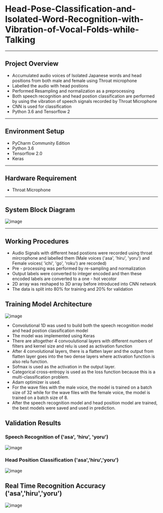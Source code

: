 # Head-Pose-Classification-and-Isolated-Word-Recognition-with-Vibration-of-Vocal-Folds-while-Talking
___________________________________________________
## Project Overview
* Accumulated audio voices of Isolated Japanese words and head positions from both male and female using Throat microphone
* Labelled the audio with head postions
* Performed Resampling and normalization as a preprocessing
* Both speech recognition and head postion classification are performed by using the vibration of speech signals recorded by Throat Microphone
* CNN is used for classification
* Python 3.6 and Tensorflow 2
___________________________________________________________
## Environment Setup
* PyCharm Community Edition
* Python 3.6 
* Tensorflow 2.0
* Keras
___________________________________________________________________________________________________
## Hardware Requirement
* Throat Microphone
_____________________________________________________________________________
## System Block Diagram
![image](https://user-images.githubusercontent.com/50255936/110509448-13cb2280-813d-11eb-9de4-070e87ff324d.png)
__________________________________________________________
## Working Procedures
* Audio Signals with different head postions were recorded using throat mircrophone and labelled them (Male voices ('asa', 'hiru', 'yoru') and Female voices( 'ichi', 'go', 'roku') are recorded)
* Pre - processing was performed by re-sampling and normalization
* Output labels were converted to integer encoded and then these encoded labels are converted to a one - hot vecotor
* 2D array was reshaped to 3D array before introduced into CNN network
* The data is split into 80% for training and 20% for validation

## Training Model Architecture
![image](https://user-images.githubusercontent.com/50255936/110511002-bcc64d00-813e-11eb-811b-13c7d80a49bb.png)

* Convolutional 1D was used to build both the speech recognition model and head postion classification model
* The model was implemented using Keras
* There are altogether 4 convoulutional layers with different numbers of filters and kernel size and relu is used as activation function
* After 4 convolutional layers, there is a flatten layer and the output from flatten layer goes into the two dense layers where activation function is also relu function.
* Sofmax is used as the activation in the output layer. 
* Categorical cross-entropy is used as the loss function because this is a multi-classification problem.
* Adam optimizer is used.
* For the wave files with the male voice, the model is trained on a batch size of 32 while for the wave files with the female voice, the model is trained on a batch size of 8.
* After the speech recognition model and head position model are trained, the best models were saved and used in prediction.

## Validation Results
### Speech Recognition of ('asa', 'hiru', 'yoru')
![image](https://user-images.githubusercontent.com/50255936/110512552-4296c800-8140-11eb-9831-d66c61913b70.png)
### Head Position Classification ('asa','hiru','yoru')
![image](https://user-images.githubusercontent.com/50255936/110512608-517d7a80-8140-11eb-9c15-4920972d5429.png)


## Real Time Recognition Accuracy ('asa','hiru','yoru')
![image](https://user-images.githubusercontent.com/50255936/110513014-b8029880-8140-11eb-92f1-d9aac89ea026.png)




